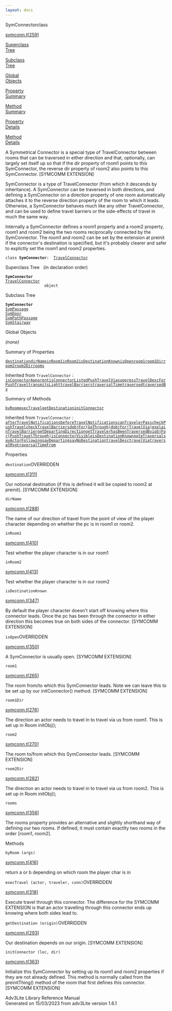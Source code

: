 ```yaml
---
layout: docs
---
```

<span class="title">SymConnector</span><span class="type">class</span>

[symconn.t](../file/symconn.t.html)\[[259](../source/symconn.t.html#259)\]

[Superclass  
Tree](#_SuperClassTree_)

[Subclass  
Tree](#_SubClassTree_)

[Global  
Objects](#_ObjectSummary_)

[Property  
Summary](#_PropSummary_)

[Method  
Summary](#_MethodSummary_)

[Property  
Details](#_Properties_)

[Method  
Details](#_Methods_)

<div class="fdesc">

A Symmetrical Connector is a special type of TravelConnector between
rooms that can be traversed in either direction and that, optionally,
can largely set itself up so that if the dir property of room1 points to
this SymConnector, the reverse dir property of room2 also points to this
SymConnector. \[SYMCOMM EXTENSION\]

SymConnector is a type of TravelConnector (from which it descends by
inheritance). A SymConnector can be traversed in both directions, and
defining a SymConnector on a direction property of one room
automatically attaches it to the reverse direction property of the room
to which it leads. Otherwise, a SymConnector behaves much like any other
TravelConnector, and can be used to define travel barriers or the
side-effects of travel in much the same way.

Internally a SymConnector defines a room1 property and a room2 property,
room1 and room2 being the two rooms reciprocally connected by the
SymConnector. The room1 and room2 can be set by the extension at preinit
if the connector's destination is specified, but it's probably clearer
and safer to explictly set the room1 and room2 properties.

`class `**`SymConnector`**` :   `[`TravelConnector`](../object/TravelConnector.html)

</div>

<span id="_SuperClassTree_"></span>

<div class="mjhd">

<span class="hdln">Superclass Tree</span>   (in declaration order)

</div>

**`SymConnector`**  
[`TravelConnector`](../object/TravelConnector.html)  
`                 object`  
<span id="_SubClassTree_"></span>

<div class="mjhd">

<span class="hdln">Subclass Tree</span>  

</div>

**`SymConnector`**  
[`SymPassage`](../object/SymPassage.html)  
[`SymDoor`](../object/SymDoor.html)  
[`SymPathPassage`](../object/SymPathPassage.html)  
[`SymStairway`](../object/SymStairway.html)  
<span id="_ObjectSummary_"></span>

<div class="mjhd">

<span class="hdln">Global Objects</span>  

</div>

*(none)* <span id="_PropSummary_"></span>

<div class="mjhd">

<span class="hdln">Summary of Properties</span>  

</div>

[`destination`](#destination)[`dirName`](#dirName)[`inRoom1`](#inRoom1)[`inRoom2`](#inRoom2)[`isDestinationKnown`](#isDestinationKnown)[`isOpen`](#isOpen)[`room1`](#room1)[`room1Dir`](#room1Dir)[`room2`](#room2)[`room2Dir`](#room2Dir)[`rooms`](#rooms)

Inherited from `TravelConnector` :  
[`isConnectorApparent`](../object/TravelConnector.html#isConnectorApparent)[`isConnectorListed`](../object/TravelConnector.html#isConnectorListed)[`PushTravelVia`](../object/TravelConnector.html#PushTravelVia)[`suppressTravelDescForPushTravel`](../object/TravelConnector.html#suppressTravelDescForPushTravel)[`transmitsLight`](../object/TravelConnector.html#transmitsLight)[`travelBarriers`](../object/TravelConnector.html#travelBarriers)[`traversalTime`](../object/TravelConnector.html#traversalTime)[`traversed`](../object/TravelConnector.html#traversed)[`traversedBy`](../object/TravelConnector.html#traversedBy)

<span id="_MethodSummary_"></span>

<div class="mjhd">

<span class="hdln">Summary of Methods</span>  

</div>

[`byRoom`](#byRoom)[`execTravel`](#execTravel)[`getDestination`](#getDestination)[`initConnector`](#initConnector)

Inherited from `TravelConnector` :  
[`afterTravelNotifications`](../object/TravelConnector.html#afterTravelNotifications)[`beforeTravelNotifications`](../object/TravelConnector.html#beforeTravelNotifications)[`canTravelerPass`](../object/TravelConnector.html#canTravelerPass)[`checkPushTravel`](../object/TravelConnector.html#checkPushTravel)[`checkTravelBarriers`](../object/TravelConnector.html#checkTravelBarriers)[`dobjFor(GoThrough)`](../object/TravelConnector.html#dobjFor(GoThrough))[`dobjFor(TravelVia)`](../object/TravelConnector.html#dobjFor(TravelVia))[`explainTravelBarrier`](../object/TravelConnector.html#explainTravelBarrier)[`getDepartingDirection`](../object/TravelConnector.html#getDepartingDirection)[`getTraveler`](../object/TravelConnector.html#getTraveler)[`hasBeenTraversedBy`](../object/TravelConnector.html#hasBeenTraversedBy)[`iobjFor(PushTravelThrough)`](../object/TravelConnector.html#iobjFor(PushTravelThrough))[`isConnectorVisible`](../object/TravelConnector.html#isConnectorVisible)[`isDestinationKnown`](../object/TravelConnector.html#isDestinationKnown)[`noteTraversal`](../object/TravelConnector.html#noteTraversal)[`sayActorFollowing`](../object/TravelConnector.html#sayActorFollowing)[`sayDeparting`](../object/TravelConnector.html#sayDeparting)[`sayNoDestination`](../object/TravelConnector.html#sayNoDestination)[`travelDesc`](../object/TravelConnector.html#travelDesc)[`travelVia`](../object/TravelConnector.html#travelVia)[`traversalMsg`](../object/TravelConnector.html#traversalMsg)[`traversalTimeFrom`](../object/TravelConnector.html#traversalTimeFrom)

<span id="_Properties_"></span>

<div class="mjhd">

<span class="hdln">Properties</span>  

</div>

<span id="destination"></span>

`destination`<span class="rem">OVERRIDDEN</span>

[symconn.t](../file/symconn.t.html)\[[311](../source/symconn.t.html#311)\]

<div class="desc">

Our notional destination (if this is defined it will be copied to room2
at preinit). \[SYMCOMM EXTENSION\]

</div>

<span id="dirName"></span>

`dirName`

[symconn.t](../file/symconn.t.html)\[[288](../source/symconn.t.html#288)\]

<div class="desc">

The name of our direction of travel from the point of view of the player
character depending on whether the pc is in room1 or room2.

</div>

<span id="inRoom1"></span>

`inRoom1`

[symconn.t](../file/symconn.t.html)\[[410](../source/symconn.t.html#410)\]

<div class="desc">

Test whether the player character is in our room1

</div>

<span id="inRoom2"></span>

`inRoom2`

[symconn.t](../file/symconn.t.html)\[[413](../source/symconn.t.html#413)\]

<div class="desc">

Test whether the player character is in our room2

</div>

<span id="isDestinationKnown"></span>

`isDestinationKnown`

[symconn.t](../file/symconn.t.html)\[[347](../source/symconn.t.html#347)\]

<div class="desc">

By default the player character doesn't start off knowing where this
connector leads. Once the pc has been through the connector in either
direction this becomes true on both sides of the connector. \[SYMCOMM
EXTENSION\]

</div>

<span id="isOpen"></span>

`isOpen`<span class="rem">OVERRIDDEN</span>

[symconn.t](../file/symconn.t.html)\[[350](../source/symconn.t.html#350)\]

<div class="desc">

A SymConnector is usually open. \[SYMCOMM EXTENSION\]

</div>

<span id="room1"></span>

`room1`

[symconn.t](../file/symconn.t.html)\[[265](../source/symconn.t.html#265)\]

<div class="desc">

The room from/to which this SymConnector leads. Note we can leave this
to be set up by our initConnector() method. \[SYMCOMM EXTENSION\]

</div>

<span id="room1Dir"></span>

`room1Dir`

[symconn.t](../file/symconn.t.html)\[[276](../source/symconn.t.html#276)\]

<div class="desc">

The direction an actor needs to travel in to travel via us from room1.
This is set up in Room initObj();

</div>

<span id="room2"></span>

`room2`

[symconn.t](../file/symconn.t.html)\[[270](../source/symconn.t.html#270)\]

<div class="desc">

The room to/from which this SymConnector leads. \[SYMCOMM EXTENSION\]

</div>

<span id="room2Dir"></span>

`room2Dir`

[symconn.t](../file/symconn.t.html)\[[282](../source/symconn.t.html#282)\]

<div class="desc">

The direction an actor needs to travel in to travel via us from room2.
This is set up in Room initObj();

</div>

<span id="rooms"></span>

`rooms`

[symconn.t](../file/symconn.t.html)\[[356](../source/symconn.t.html#356)\]

<div class="desc">

The rooms property provides an alternative and slightly shorthand way of
defining our two rooms. If defined, it must contain exactlty two rooms
in the order \[room1, room2\].

</div>

<span id="_Methods_"></span>

<div class="mjhd">

<span class="hdln">Methods</span>  

</div>

<span id="byRoom"></span>

`byRoom (args)`

[symconn.t](../file/symconn.t.html)\[[416](../source/symconn.t.html#416)\]

<div class="desc">

return a or b depending on which room the player char is in

</div>

<span id="execTravel"></span>

`execTravel (actor, traveler, conn)`<span class="rem">OVERRIDDEN</span>

[symconn.t](../file/symconn.t.html)\[[318](../source/symconn.t.html#318)\]

<div class="desc">

Execute travel through this connector. The difference for the SYMCOMM
EXTENSION is that an actor travelling through this connector ends up
knowing where both sides lead to.

</div>

<span id="getDestination"></span>

`getDestination (origin)`<span class="rem">OVERRIDDEN</span>

[symconn.t](../file/symconn.t.html)\[[293](../source/symconn.t.html#293)\]

<div class="desc">

Our destination depends on our origin. \[SYMCOMM EXTENSION\]

</div>

<span id="initConnector"></span>

`initConnector (loc, dir)`

[symconn.t](../file/symconn.t.html)\[[363](../source/symconn.t.html#363)\]

<div class="desc">

Initialize this SymConnector by setting up its room1 and room2
properties if they are not already defined. This method is normally
called from the preinitThing() method of the room that first defines
this connector. \[SYMCOMM EXTENSION\]

</div>

<div class="ftr">

Adv3Lite Library Reference Manual  
Generated on 15/03/2023 from adv3Lite version 1.6.1

</div>
